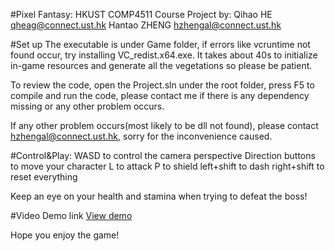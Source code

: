 #Pixel Fantasy:
HKUST COMP4511 Course Project by:
Qihao HE qheag@connect.ust.hk
Hantao ZHENG hzhengal@connect.ust.hk

#Set up 
The executable is under Game folder, if errors like vcruntime not found occur, try installing VC_redist.x64.exe.
It takes about 40s to initialize in-game resources and generate all the vegetations so please be patient.

To review the code, open the Project.sln under the root folder, press F5 to compile and run the code,
please contact me if there is any dependency missing or any other problem occurs.

If any other problem occurs(most likely to be dll not found), please contact hzhengal@connect.ust.hk, sorry for the inconvenience caused.

#Control&Play:
WASD to control the camera perspective
Direction buttons to move your character
L to attack
P to shield
left+shift to dash
right+shift to reset everything

Keep an eye on your health and stamina when trying to defeat the boss!

#Video Demo link
[View demo](https://youtu.be/xe1Ckgb2zVg)

Hope you enjoy the game!
